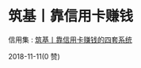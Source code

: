 # 筑基丨靠信用卡赚钱

信用集 : [筑基丨靠信用卡赚钱的四套系统](https://mp.weixin.qq.com/s?__biz=MzI2OTczMjUxMA%3D%3D&mid=2247484705&idx=1&sn=54c8204d77b1334b156aac29ac7083da&chksm=eada9ad0ddad13c6ff16e62be3f67211d72412982942c7ffe4f83280322be74c685b53ea2da3&token=1063872064&lang=zh_CN&rd)

2018-11-11(0 赞)